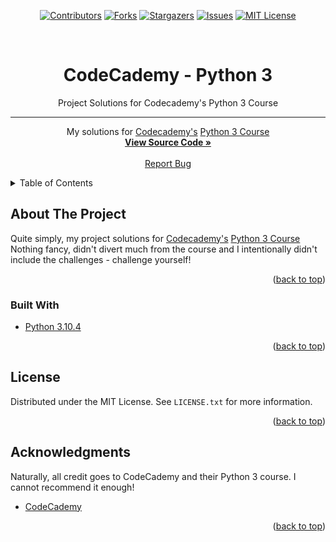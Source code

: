 <div id="top"></div>
<div align="center">

<!-- PROJECT SHIELDS -->
[![Contributors][contributors-shield]][contributors-url]
[![Forks][forks-shield]][forks-url]
[![Stargazers][stars-shield]][stars-url]
[![Issues][issues-shield]][issues-url]
[![MIT License][license-shield]][license-url]

<!-- PROJECT LOGO -->
<br />
  <h1>CodeCademy - Python 3</h1

  <h3 align="center">Project Solutions for Codecademy's Python 3 Course</h3>

  <hr>

  <p align="center">
    My solutions for <a href="https://www.codecademy.com">Codecademy's</a> <a href="https://www.codecademy.com/learn/learn-python-3">Python 3 Course</a>
    <br />
    <a href="https://github.com/Bearded-Viking/CodecademyPython3/"><strong>View Source Code »</strong></a>
    <br />
    <br />
    <a href="https://github.com/Bearded-Viking/CodecademyPython3/issues">Report Bug</a>
  </p>
</div>



<!-- TABLE OF CONTENTS -->
<details>
  <summary>Table of Contents</summary>
  <ol>
    <li>
      <a href="#about-the-project">About The Project</a>
      <ul>
        <li><a href="#built-with">Built With</a></li>
      </ul>
    </li>
        <li><a href="#license">License</a></li>
    <li><a href="#acknowledgments">Acknowledgments</a></li>
  </ol>
</details>



<!-- ABOUT THE PROJECT -->
## About The Project

Quite simply, my project solutions for <a href="https://www.codecademy.com">Codecademy's</a> <a href="https://www.codecademy.com/learn/learn-python-3">Python 3 Course</a>
Nothing fancy, didn't divert much from the course and I intentionally didn't include the challenges - challenge yourself!

<p align="right">(<a href="#top">back to top</a>)</p>



### Built With

* [Python 3.10.4](https://www.python.org/)

<p align="right">(<a href="#top">back to top</a>)</p>


<!-- LICENSE -->
## License

Distributed under the MIT License. See `LICENSE.txt` for more information.

<p align="right">(<a href="#top">back to top</a>)</p>



<!-- ACKNOWLEDGMENTS -->
## Acknowledgments

Naturally, all credit goes to CodeCademy and their Python 3 course. I cannot recommend it enough!
* [CodeCademy](https://github.com/Codecademy)

<p align="right">(<a href="#top">back to top</a>)</p>



<!-- MARKDOWN LINKS & IMAGES -->
[contributors-shield]: https://img.shields.io/github/contributors/Bearded-Viking/CodecademyPython3.svg?style=for-the-badge
[contributors-url]: https://github.com/Bearded-Viking/CodecademyPython3/graphs/contributors
[forks-shield]: https://img.shields.io/github/forks/Bearded-Viking/CodecademyPython3.svg?style=for-the-badge
[forks-url]: https://github.com/Bearded-Viking/CodecademyPython3/network/members
[stars-shield]: https://img.shields.io/github/stars/Bearded-Viking/CodecademyPython3.svg?style=for-the-badge
[stars-url]: https://github.com/Bearded-Viking/CodecademyPython3/stargazers
[issues-shield]: https://img.shields.io/github/issues/Bearded-Viking/CodecademyPython3.svg?style=for-the-badge
[issues-url]: https://github.com/Bearded-Viking/CodecademyPython3/issues
[license-shield]: https://img.shields.io/github/license/Bearded-Viking/CodecademyPython3.svg?style=for-the-badge
[license-url]: https://github.com/Bearded-Viking/CodecademyPython3/blob/master/LICENSE.txt

